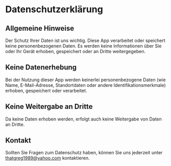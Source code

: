 # Datenschutzerklärung
## Allgemeine Hinweise
Der Schutz Ihrer Daten ist uns wichtig. Diese App verarbeitet oder speichert keine personenbezogenen Daten. Es werden keine Informationen über Sie oder Ihr Gerät erhoben, gespeichert oder an Dritte weitergegeben.

## Keine Datenerhebung
Bei der Nutzung dieser App werden keinerlei personenbezogene Daten (wie Name, E-Mail-Adresse, Standortdaten oder andere Identifikationsmerkmale) erhoben, gespeichert oder verarbeitet.

## Keine Weitergabe an Dritte
Da keine Daten erhoben werden, erfolgt auch keine Weitergabe von Daten an Dritte.

## Kontakt
Sollten Sie Fragen zum Datenschutz haben, können Sie uns jederzeit unter thatgreg1989@yahoo.com kontaktieren.
